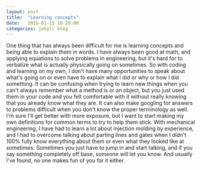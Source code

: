 ```yaml
---
layout: post
title:  "Learning concepts"
date:   2016-01-15 16:28:00
categories: jekyll blog
---
```


One thing that has always been difficult for me is learning concepts and being able to explain them in words.
I have always been good at math, and applying equations to solve problems in engineering, but it's hard for to verbalize what
is actually physically going on sometimes. So with coding and learning on my own, I don't have many opportunities
to speak about what's going on or even have to explain what I did or why or how I did something. It can be confusing when
trying to learn new things when you can't always remember what a method is or an object, but you just used them in your code and
you felt comfortable with it without really knowing that you already know what they are. It can also make googling for answers to problems
difficult when you don't know the proper terminology as well. I'm sure I'll get better with more exposure, but I want to start
making my own definitions for common terms to try to help them stick. With mechanical engineering, I have had to learn a lot about
injection molding by experience, and I had to overcome talking about parting lines and gates when I didn't 100% fully know everything
about them or even what they looked like at sometimes. Sometimes you just have to jump in and start talking, and if you say something
completely off base, someone will let you know. And usually I've found, no one makes fun of you for it either.
